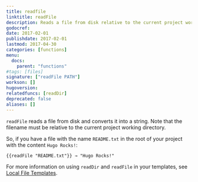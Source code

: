 ```yaml
---
title: readfile
linktitle: readFile
description: Reads a file from disk relative to the current project working directory and converts it into a string.
godocref:
date: 2017-02-01
publishdate: 2017-02-01
lastmod: 2017-04-30
categories: [functions]
menu:
  docs:
    parent: "functions"
#tags: [files]
signature: ["readFile PATH"]
workson: []
hugoversion:
relatedfuncs: [readDir]
deprecated: false
aliases: []
---
```


`readFile` reads a file from disk and converts it into a string. Note that the filename must be relative to the current project working directory.

So, if you have a file with the name `README.txt` in the root of your project with the content `Hugo Rocks!`:

```html
{{readFile "README.txt"}} → "Hugo Rocks!"
```

For more information on using `readDir` and `readFile` in your templates, see [Local File Templates][local].

[local]: /templates/files/
